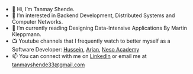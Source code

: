 - 👋 Hi, I’m Tanmay Shende.
- 👀 I’m interested in Backend Development, Distributed Systems and Computer Networks.
- 🌱 I’m currently reading Designing Data-Intensive Applications By Martin Kleppmann.
- :tv: Youtube channels that I frequently watch to better myself as a Software Developer: [Hussein](https://www.youtube.com/user/GISIGeometry), [Arjan](https://www.youtube.com/channel/UCVhQ2NnY5Rskt6UjCUkJ_DA), [Neso Academy](https://www.youtube.com/c/nesoacademy/videos)
- 📫 You can connect with me on [LinkedIn](https://www.linkedin.com/in/tanmay-shende/) or email me at tanmayshende33@gmail.com
<!---
madlad33/madlad33 is a ✨ special ✨ repository because its `README.md` (this file) appears on your GitHub profile.
You can click the Preview link to take a look at your changes.
--->
